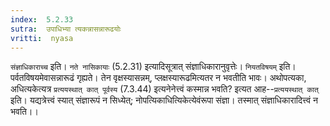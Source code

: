 ```yaml
---
index:  5.2.33
sutra:  उपाधिभ्या त्यकन्नासन्नारूढयोः
vritti:  nyasa
---
```


`संज्ञाधिकाराच्च` इति। `नते नासिकायाः` (5.2.31) इत्यादिसूत्रात् संज्ञाधिकारानुवृत्तेः। `नियतविषयम्` इति। पर्वतविषयमेवासन्नारूढं गृह्यते। तेन वृक्षस्यासन्नम्, प्लक्षस्यारूढमित्यतर न भवतीति भावः। अथोपत्यका, अधित्यकेत्यत्र `प्रत्ययस्थात् कात् पूर्वस्य` (7.3.44) इत्यनेनेत्त्वं कस्मान्न भवति? इत्यत आह--`प्रत्ययस्थात् कात्` इति। यद्यत्रेत्त्वं स्यात् संज्ञारूपं न सिध्येत्; नोपत्यिकाधित्यिकेत्येवंरूपा संज्ञा। तस्मात् संज्ञाधिकारादित्त्वं न भवति।।

